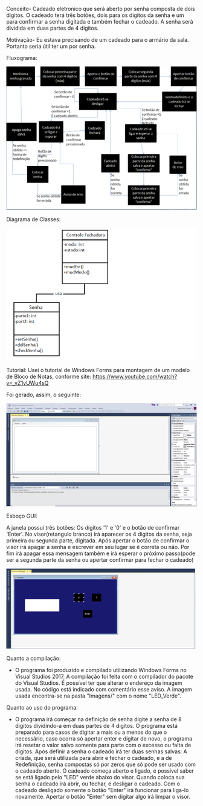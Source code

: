 ﻿Conceito- Cadeado eletronico que será aberto por senha composta de dois digitos. O cadeado terá três botões, dois para os digitos da senha e um para confirmar a senha digitada e também fechar o cadeado. A senha será dividida em duas partes de 4 digitos.

Motivação- Eu estava precisando de um cadeado para o armário da sala. Portanto seria útil ter um por senha.

Fluxograma:

<img src="Imagens/FluxogramaCadeado.PNG" width="550">

Diagrama de Classes:

<img src="Imagens/DiagramaDeClasses.PNG" width="550">

Tutorial: Usei o tutorial de Windows Forms para montagem de um modelo de Bloco de Notas, conforme site: https://www.youtube.com/watch?v=_vZ1vUWu4sQ

Foi gerado, assim, o seguinte:

<img src="Imagens/EsbocoTutorial.PNG" width="550">

Esboço GUI:

A janela possui três botões: Os dígitos '1' e '0' e o botão de confirmar 'Enter'.
No visor(retangulo branco) irá aparecer os 4 digitos da senha, seja primeira ou segunda parte, digitada.
Após apertar o botão de confirmar o visor irá apagar a senha e escrever em seu lugar se é correta ou não.
Por fim irá apagar essa mensagem também e irá esperar o próximo passo(pode ser a segunda parte da senha ou apertar confirmar para fechar o cadeado)

<img src="Imagens/EsbocoCadeado.PNG" width="500">

Quanto a compilação:

-	O programa foi produzido e compilado utilizando Windows Forms no Visual Studios 2017. A compilação foi feita com o compilador do pacote do Visual Studios. É possível ter que alterar o endereço da imagem usada. No código está indicado com comentário esse aviso. A imagem usada encontra-se na pasta "Imagens/" com o nome "LED_Verde".
	
Quanto ao uso do programa:

-	O programa irá começar na definição de senha digite a senha de 8 digitos dividindo-a em duas partes de 4 digitos. O programa está preparado para casos de digitar a mais ou a menos do que o necessário, caso ocorra só apertar enter e digitar de novo, o programa irá resetar o valor salvo somente para parte com o excesso ou falta de digitos.
	Após definir a senha o cadeado irá ter duas senhas salvas: A criada, que será utilizada para abrir e fechar o cadeado, e a de Redefinição, senha compostas só por zeros que só pode ser usado com o cadeado aberto. O cadeado começa aberto e ligado, é possível saber se está ligado pelo "LED" verde abaixo do visor. Quando coloca sua senha o cadeado irá abrir, ou fechar, e desligar o cadeado. Com o cadeado desligado somente o botão "Enter" irá funcionar para liga-lo novamente. Apertar o botão "Enter" sem digitar algo irá limpar o visor.
